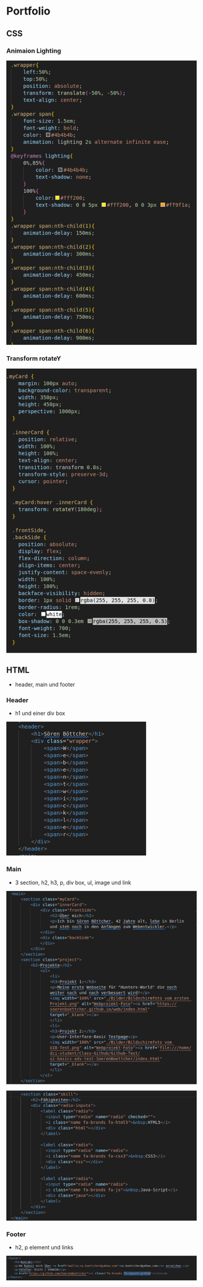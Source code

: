 # Portfolio 

##  CSS

### Animaion Lighting

![Lighting Text](<README-Images/Bildschirmfoto vom 2024-02-07 10-15-55.png>)

### Transform rotateY

![Card rotate](<README-Images/Bildschirmfoto vom 2024-02-07 10-24-14.png>)

## HTML

 - header, main und footer

 ### Header

 - h1 und einer div box

![header](<README-Images/Bildschirmfoto vom 2024-02-07 11-19-14.png>)

 ### Main

 - 3 section, h2, h3, p, div box, ul, image und link

![main-1](<README-Images/Bildschirmfoto vom 2024-02-07 15-50-04.png>)

![main-2](<README-Images/Bildschirmfoto vom 2024-02-07 15-52-14.png>)

 ### Footer

 - h2, p element und links

![footer](<README-Images/Bildschirmfoto vom 2024-02-07 11-20-50.png>)
